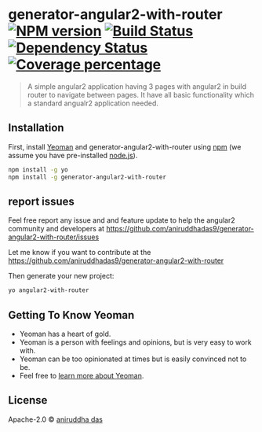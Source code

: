 # generator-angular2-with-router [![NPM version][npm-image]][npm-url] [![Build Status][travis-image]][travis-url] [![Dependency Status][daviddm-image]][daviddm-url] [![Coverage percentage][coveralls-image]][coveralls-url]
> A simple angular2 application having 3 pages with angular2 in build router to navigate between pages. It have all basic functionality which a standard angualr2 application needed. 

## Installation

First, install [Yeoman](http://yeoman.io) and generator-angular2-with-router using [npm](https://www.npmjs.com/) (we assume you have pre-installed [node.js](https://nodejs.org/)).

```bash
npm install -g yo
npm install -g generator-angular2-with-router
```

## report issues
Feel free report any issue and and feature update to help the angular2 community and developers at
https://github.com/aniruddhadas9/generator-angular2-with-router/issues

Let me know if you want to contribute at the https://github.com/aniruddhadas9/generator-angular2-with-router

Then generate your new project:

```bash
yo angular2-with-router
```

## Getting To Know Yeoman

 * Yeoman has a heart of gold.
 * Yeoman is a person with feelings and opinions, but is very easy to work with.
 * Yeoman can be too opinionated at times but is easily convinced not to be.
 * Feel free to [learn more about Yeoman](http://yeoman.io/).

## License

Apache-2.0 © [aniruddha das](http://www.candifood.com)


[npm-image]: https://badge.fury.io/js/generator-angular2-with-router.svg
[npm-url]: https://npmjs.org/package/generator-angular2-with-router
[travis-image]: https://travis-ci.org/aniruddhadas9/generator-angular2-with-router.svg?branch=master
[travis-url]: https://travis-ci.org/aniruddhadas9/generator-angular2-with-router
[daviddm-image]: https://david-dm.org/aniruddhadas9/generator-angular2-with-router.svg?theme=shields.io
[daviddm-url]: https://david-dm.org/aniruddhadas9/generator-angular2-with-router
[coveralls-image]: https://coveralls.io/repos/aniruddhadas9/generator-angular2-with-router/badge.svg
[coveralls-url]: https://coveralls.io/r/aniruddhadas9/generator-angular2-with-router
